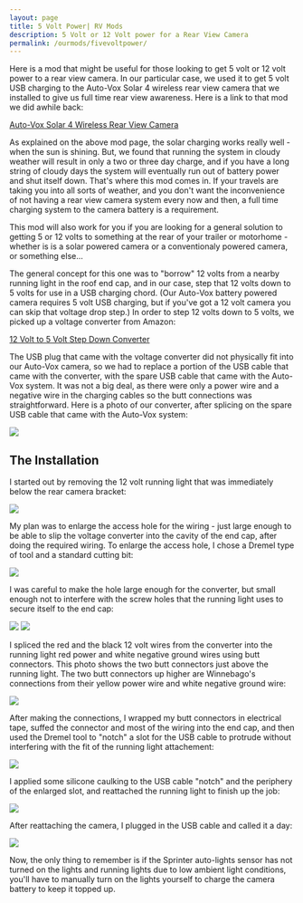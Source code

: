 ```yaml
---
layout: page
title: 5 Volt Power| RV Mods
description: 5 Volt or 12 Volt power for a Rear View Camera
permalink: /ourmods/fivevoltpower/
---
```

Here is a mod that might be useful for those looking to get 5 volt or 12 volt power to a rear view camera.  In our particular case, we used it to get 5 volt USB charging to the Auto-Vox Solar 4 wireless rear view camera that we installed to give us full time rear view awareness.  Here is a link to that mod we did awhile back:

[Auto-Vox Solar 4 Wireless Rear View Camera ](/ourmods/rearmirror/)

As explained on the above mod page, the solar charging works really well - when the sun is shining.  But, we found that running the system in cloudy weather will result in only a two or three day charge, and if you have a long string of cloudy days the system will eventually run out of battery power and shut itself down.  That's where this mod comes in.  If your travels are taking you into all sorts of weather, and you don't want the inconvenience of not having a rear view camera system every now and then, a full time charging system to the camera battery is a requirement.

This mod will also work for you if you are looking for a general solution to getting 5 or 12 volts to something at the rear of your trailer or motorhome - whether is is a solar powered camera or a conventionaly powered camera, or something else...

The general concept for this one was to "borrow" 12 volts from a nearby running light in the roof end cap, and in our case, step that 12 volts down to 5 volts for use in a USB charging chord.  (Our Auto-Vox battery powered camera requires 5 volt USB charging, but if you've got a 12 volt camera you can skip that voltage drop step.)  In order to step 12 volts down to 5 volts, we picked up a voltage converter from Amazon:

<a href = "https://www.amazon.ca/dp/B07H5LT942?ref=ppx_yo2ov_dt_b_fed_asin_title" target="_blank">12 Volt to 5 Volt Step Down Converter </a>

The USB plug that came with the voltage converter did not physically fit into our Auto-Vox camera, so we had to replace a portion of the USB cable that came with the converter, with the spare USB cable that came with the Auto-Vox system.  It was not a big deal, as there were only a power wire and a negative wire in the charging cables so the butt connections was straightforward.  Here is a photo of our converter, after splicing on the spare USB cable that came with the Auto-Vox system:

<img src="/assets/5volt3web.jpg"/>

<h2> The Installation </h2>

I started out by removing the 12 volt running light that was immediately below the rear camera bracket:

<img src="/assets/5volt2web.jpg"/>

My plan was to enlarge the access hole for the wiring - just large enough to be able to slip the voltage converter into the cavity of the end cap, after doing the required wiring.  To enlarge the access hole, I chose a Dremel type of tool and a standard cutting bit:

<img src="/assets/5volt4web.jpg"/>

I was careful to make the hole large enough for the converter, but small enough not to interfere with the screw holes that the running light uses to secure itself to the end cap:

<img src="/assets/5volt7web.jpg"/>

<img src="/assets/5volt6web.jpg"/>

I spliced the red and the black 12 volt wires from the converter into the running light red power and white negative ground wires using butt connectors.  This photo shows the two butt connectors just above the running light.  The two butt connectors up higher are Winnebago's connections from their yellow power wire and white negative ground wire:

<img src="/assets/5volt9web.jpg"/>

After making the connections, I wrapped my butt connectors in electrical tape, suffed the connector and most of the wiring into the end cap, and then used the Dremel tool to "notch" a slot for the USB cable to protrude without interfering with the fit of the running light attachement:

<img src="/assets/5volt11web.jpg"/>

I applied some silicone caulking to the USB cable "notch" and the periphery of the enlarged slot, and reattached the running light to finish up the job:

<img src="/assets/5volt14web.jpg"/>

After reattaching the camera, I plugged in the USB cable and called it a day:

<img src="/assets/5volt15web.jpg"/>

Now, the only thing to remember is if the Sprinter auto-lights sensor has not turned on the lights and running lights due to low ambient light conditions, you'll have to manually turn on the lights yourself to charge the camera battery to keep it topped up. 







